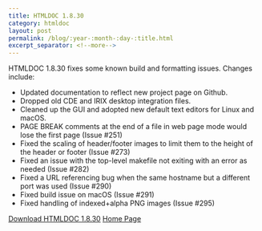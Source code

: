 ```yaml
---
title: HTMLDOC 1.8.30
category: htmldoc
layout: post
permalink: /blog/:year-:month-:day-:title.html
excerpt_separator: <!--more-->
---
```


HTMLDOC 1.8.30 fixes some known build and formatting issues. Changes include:

- Updated documentation to reflect new project page on Github.
- Dropped old CDE and IRIX desktop integration files.
- Cleaned up the GUI and adopted new default text editors for Linux and macOS.
- PAGE BREAK comments at the end of a file in web page mode would lose the first page (Issue #251)
- Fixed the scaling of header/footer images to limit them to the height of the header or footer (Issue #273)
- Fixed an issue with the top-level makefile not exiting with an error as needed (Issue #282)
- Fixed a URL referencing bug when the same hostname but a different port was used (Issue #290)
- Fixed build issue on macOS (Issue #291)
- Fixed handling of indexed+alpha PNG images (Issue #295)

<a class="btn btn-primary" href="https://github.com/michaelrsweet/htmldoc/releases/tag/v1.8.30">Download HTMLDOC 1.8.30</a>
<a class="btn btn-default" href="/htmldoc/index.html">Home Page</a>
